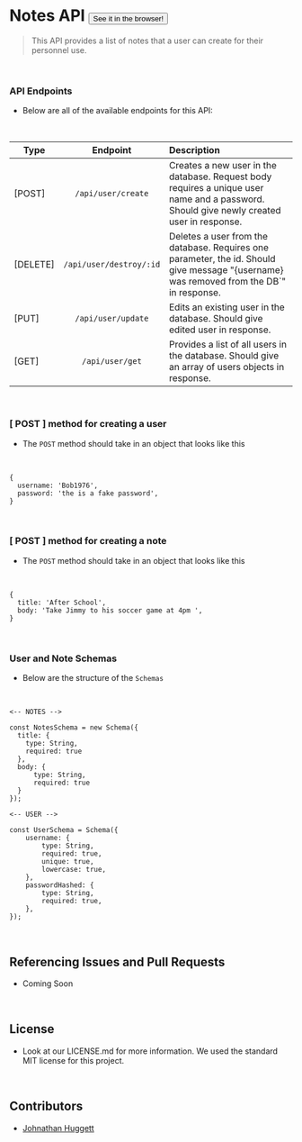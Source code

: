# Notes API <button name="button" onclick="http://localhost:5000/">See it in the browser!</button>

> This API provides a list of notes that a user can create for their personnel use.

<br>

### API Endpoints

*   Below are all of the available endpoints for this API:

<br>

| Type     |        Endpoint         | Description                                                                                                                              |
| -------- | :---------------------: | :--------------------------------------------------------------------------------------------------------------------------------------- |
| [POST]   |   `/api/user/create`    | Creates a new user in the database. Request body requires a unique user name and a password. Should give newly created user in response. |
| [DELETE] | `/api/user/destroy/:id` | Deletes a user from the database. Requires one parameter, the id. Should give message "{username} was removed from the DB`" in response. |
| [PUT]    |   `/api/user/update`    | Edits an existing user in the database. Should give edited user in response.                                                             |
| [GET]    |     `/api/user/get`     | Provides a list of all users in the database. Should give an array of users objects in response.                                         |

<br>

### [ POST ] method for creating a user

*   The `POST` method should take in an object that looks like this

<br>

```
{
  username: 'Bob1976',
  password: 'the is a fake password',
}
```

<br>

### [ POST ] method for creating a note

*   The `POST` method should take in an object that looks like this

<br>

```
{
  title: 'After School',
  body: 'Take Jimmy to his soccer game at 4pm ',
}
```

<br>

### User and Note Schemas

*   Below are the structure of the `Schemas`

<br>

```
<-- NOTES -->

const NotesSchema = new Schema({
  title: {
    type: String,
    required: true
  },
  body: {
      type: String,
      required: true
  }
});

<-- USER -->

const UserSchema = Schema({
    username: {
        type: String,
        required: true,
        unique: true,
        lowercase: true,
    },
    passwordHashed: {
        type: String,
        required: true,
    },
});
```

<br>

## Referencing Issues and Pull Requests

*   Coming Soon

<br>

## License

*   Look at our LICENSE.md for more information. We used the standard MIT license for this project.

<br>

## Contributors

*   [Johnathan Huggett](https://www.github.com/JohnathanHuggett)

